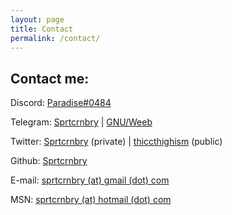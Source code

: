 ```yaml
---
layout: page
title: Contact
permalink: /contact/
---
```


## Contact me:
Discord: [Paradise#0484](https://discord.gg/C9U5EgZ)

Telegram: [Sprtcrnbry](https://t.me/Sprtcrnbry) &#124; [GNU/Weeb](https://t.me/GNUWeeb)

Twitter: [Sprtcrnbry](https://twitter.com/Sprtcrnbry) (private) &#124; [thiccthighism](https://twitter.com/thiccthighism) (public)

Github: [Sprtcrnbry](https://github.com/Sprtcrnbry)

E-mail: [sprtcrnbry (at) gmail (dot) com](mailto:sprtcrnbry@gmail.com)

MSN: [sprtcrnbry (at) hotmail (dot) com](https://escargot.log1p.xyz)